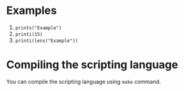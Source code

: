 # Examples
1. `prints("Example")`
2. `printi(15)`
3. `printi(lens("Example"))`
# Compiling the scripting language
You can compile the scripting language using `make` command.
